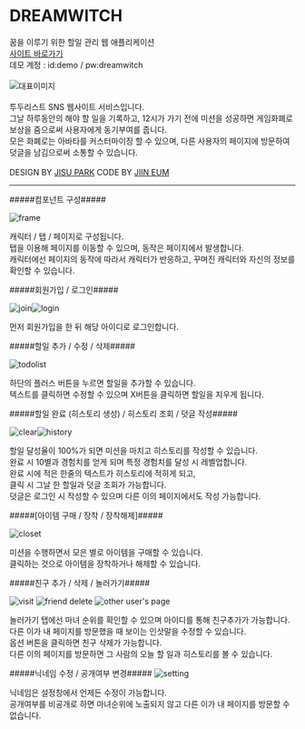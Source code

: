 # DREAMWITCH
꿈을 이루기 위한 할일 관리 웹 애플리케이션<br/>
[사이트 바로가기](http://dreamwitch.kr/)<br/>
데모 계정 : id:demo / pw:dreamwitch<br/>
<br/>
![대표이미지](/readme/thumbnail.jpg)<br/>
<br/>
투두리스트 SNS 웹사이트 서비스입니다. <br/>
그날 하루동안의 해야 할 일을 기록하고, 12시가 가기 전에 미션을 성공하면 게임화폐로 보상을 줌으로써 사용자에게 동기부여를 줍니다. <br/>
모은 화폐로는 아바타를 커스터마이징 할 수 있으며, 다른 사용자의 페이지에 방문하여 덧글을 남김으로써 소통할 수 있습니다.<br/>
<br/>
DESIGN BY [JISU PARK](https://github.com/gpg1127)
CODE BY [JIIN EUM](https://github.com/jiindev)

***

#####컴포넌트 구성#####

![frame](/readme/frame.jpg)

캐릭터 / 탭 / 페이지로 구성됩니다.<br/>
탭을 이용해 페이지를 이동할 수 있으며, 동작은 페이지에서 발생합니다.<br/>
캐릭터에선 페이지의 동작에 따라서 캐릭터가 반응하고, 꾸며진 캐릭터와 자신의 정보를 확인할 수 있습니다.

#####회원가입 / 로그인#####

![join](/readme/join.jpg)![login](/readme/login.jpg)

먼저 회원가입을 한 뒤 해당 아이디로 로그인합니다.

#####할일 추가 / 수정 / 삭제#####

![todolist](/readme/todolist.jpg)

하단의 플러스 버튼을 누르면 할일을 추가할 수 있습니다.<br/>
텍스트를 클릭하면 수정할 수 있으며 X버튼을 클릭하면 할일을 지우게 됩니다.

#####할일 완료 (히스토리 생성) / 히스토리 조회 / 덧글 작성#####

![clear](/readme/clear.jpg)![history](/readme/history.jpg)

할일 달성율이 100%가 되면 미션을 마치고 히스토리를 작성할 수 있습니다.<br/>
완료 시 10별과 경험치를 얻게 되며 특정 경험치를 달성 시 레벨업합니다.<br/>
완료 시에 적은 한줄의 텍스트가 히스토리에 적히게 되고, <br/>
클릭 시 그날 한 할일과 덧글 조회가 가능합니다.<br/>
덧글은 로그인 시 작성할 수 있으며 다른 이의 페이지에서도 작성 가능합니다.

#####[아이템 구매 / 장착 / 장착해제]#####

![closet](/readme/closet.jpg)

미션을 수행하면서 모은 별로 아이템을 구매할 수 있습니다.<br/>
클릭하는 것으로 아이템을 장착하거나 해제할 수 있습니다.

#####친구 추가 / 삭제 / 놀러가기#####

![visit](/readme/visit.jpg)
![friend delete](/readme/friend_del.jpg)
![other user's page](/readme/other_user.jpg)

놀러가기 탭에선 마녀 순위를 확인할 수 있으며 아이디를 통해 친구추가가 가능합니다.<br/>
다른 이가 내 페이지를 방문했을 때 보이는 인삿말을 수정할 수 있습니다.<br/>
옵션 버튼을 클릭하면 친구 삭제가 가능합니다.<br/>
다른 이의 페이지를 방문하면 그 사람의 오늘 할 일과 히스토리를 볼 수 있습니다.

#####닉네임 수정 / 공개여부 변경#####
![setting](/readme/setting.jpg)

닉네임은 설정창에서 언제든 수정이 가능합니다.<br/>
공개여부를 비공개로 하면 마녀순위에 노출되지 않고 다른 이가 내 페이지를 방문할 수 없습니다.

